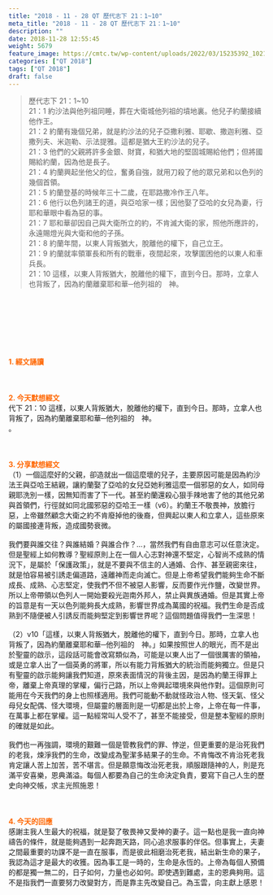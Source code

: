 ```yaml
---
title: "2018 - 11 - 28 QT 歷代志下 21：1~10"
meta_title: "2018 - 11 - 28 QT 歷代志下 21：1~10"
description: ""
date: 2018-11-28 12:55:45
weight: 5679
feature_image: https://cmtc.tw/wp-content/uploads/2022/03/15235392_10211799862337740_180693556567566654_o-1.webp
categories: ["QT 2018"]
tags: ["QT 2018"]
draft: false
---
```


<blockquote>歷代志下 21：1~10<br />
21：1 約沙法與他列祖同睡，葬在大衛城他列祖的墳地裏。他兒子約蘭接續他作王。<br />
21：2 約蘭有幾個兄弟，就是約沙法的兒子亞撒利雅、耶歇、撒迦利雅、亞撒列夫、米迦勒、示法提雅。這都是猶大王約沙法的兒子。<br />
21：3 他們的父親將許多金銀、財寶，和猶大地的堅固城賜給他們；但將國賜給約蘭，因為他是長子。<br />
21：4 約蘭興起坐他父的位，奮勇自強，就用刀殺了他的眾兄弟和以色列的幾個首領。<br />
21：5 約蘭登基的時候年三十二歲，在耶路撒冷作王八年。<br />
21：6 他行以色列諸王的道，與亞哈家一樣；因他娶了亞哈的女兒為妻，行耶和華眼中看為惡的事。<br />
21：7 耶和華卻因自己與大衛所立的約，不肯滅大衛的家，照他所應許的，永遠賜燈光與大衛和他的子孫。<br />
21：8 約蘭年間，以東人背叛猶大，脫離他的權下，自己立王。<br />
21：9 約蘭就率領軍長和所有的戰車，夜間起來，攻擊圍困他的以東人和車兵長。<br />
21：10 這樣，以東人背叛猶大，脫離他的權下，直到今日。那時，立拿人也背叛了，因為約蘭離棄耶和華─他列祖的　神。</blockquote><br />
&nbsp;<br />
<br />
&nbsp;<br />
<br />
&nbsp;<br />
<br />
<span style="color: #ff6600;"><strong>1. </strong><strong>經文誦讀</strong></span><br />
<br />
<span style="color: #ff6600;"><strong> </strong></span><br />
<br />
<span style="color: #ff6600;"><strong>2. 今天默想</strong><strong>經文<br />
</strong></span>代下 21：10 這樣，以東人背叛猶大，脫離他的權下，直到今日。那時，立拿人也背叛了，因為約蘭離棄耶和華─他列祖的　神。<br />
。<br />
<br />
&nbsp;<br />
<br />
<span style="color: #ff6600;"><strong>3. 分享默想經文<br />
</strong></span>（1）一個這麼好的父親，卻造就出一個這麼壞的兒子，主要原因可能是因為約沙法王與亞哈王結親，讓約蘭娶了亞哈的女兒亞她利雅這麼一個邪惡的女人，如同母親耶洗別一樣，因無知而害了下一代。甚至約蘭還殺心狠手辣地害了他的其他兄弟與首領們，行徑就如同北國邪惡的亞哈王一樣（v6）。約蘭王不敬畏神，放膽行惡，上帝雖然顧念大衛之約不肯廢掉他的後裔，但興起以東人和立拿人，這些原來的屬國接連背叛，造成國勢衰微。<br />
<br />
我們要與誰交往？與誰結婚？與誰合作？…，當然我們有自由意志可以任意決定。但是聖經上如何教導？聖經原則上在一個人心志對神還不堅定，心智尚不成熟的情況下，是屬於「保護政策」，就是不要與不信主的人通婚、合作、甚至親密來往，就是怕容易被引誘走偏道路，遠離神而走向滅亡。但是上帝希望我們能夠生命不斷成長、成熟、心志堅定，使我們不但不被惡人影響，反而要作光作鹽，改變世界。所以上帝帶領以色列人一開始要殺光迦南外邦人，禁止與異族通婚。但是其實上帝的旨意是有一天以色列能夠長大成熟，影響世界成為萬國的祝福。我們生命是否成熟到不隨便被人引誘反而能夠堅定到影響世界呢？這個問題值得我們一生深思！<br />
<br />
（2）v10「這樣，以東人背叛猶大，脫離他的權下，直到今日。那時，立拿人也背叛了，因為約蘭離棄耶和華─他列祖的　神。」如果按照世人的眼光，而不是出於聖靈的啟示，這段話可能會改寫類似為，可能是以東人出了一個很厲害的領袖，或是立拿人出了一個英勇的將軍，所以有能力背叛猶大的統治而能夠獨立。但是只有聖靈的啟示能夠讓我們知道，原來表面情況的背後主因，是因為約蘭王得罪上帝，離棄上帝真理的掌權，偏行己路，所以上帝興起環境來與他作對。這個原則可能用在今天我們的身上也照樣適用。我們可能動不動就怪政治人物、怪天氣、怪父母兒女配偶、怪大環境，但屬靈的層面則是一切都是出於上帝，上帝在每一件事，在萬事上都在掌權。這一點經常叫人受不了，甚至不能接受，但是整本聖經的原則的確就是如此。<br />
<br />
我們也一再強調，環境的艱難一個是管教我們的罪、悖逆，但更重要的是治死我們的老我，煉淨我們的生命，改變成為聖潔多結果子的生命。不肯悔改不肯治死老我肯定讓人苦上加苦，苦不堪言。但是願意悔改治死老我，順服跟隨神的人，則是充滿平安喜樂，恩典滿溢。每個人都要為自己的生命決定負責，要寫下自己人生的歷史向神交帳，求主光照施恩！<br />
<br />
&nbsp;<br />
<br />
<span style="color: #ff6600;"><strong>4. 今天的回應<br />
</strong></span>感謝主我人生最大的祝福，就是娶了敬畏神又愛神的妻子。這一點也是我一直向神禱告的條件，就是能夠遇到一起奔跑天路，同心追求服事的伴侶。但事實上，夫妻之間最重要的功課不是一直在服事，而是彼此相磨治死老我，結出新生命的果子，我認為這才是最大的收獲。因為事工是一時的，生命是永恆的。上帝為每個人預備的都是獨一無二的，日子如何，力量也必如何。即使遇到難處，主的恩典夠用。這不是指我們一直要努力改變對方，而是靠主先改變自己。為玉雲，向主獻上感恩！<br />
<br />
&nbsp;
        
